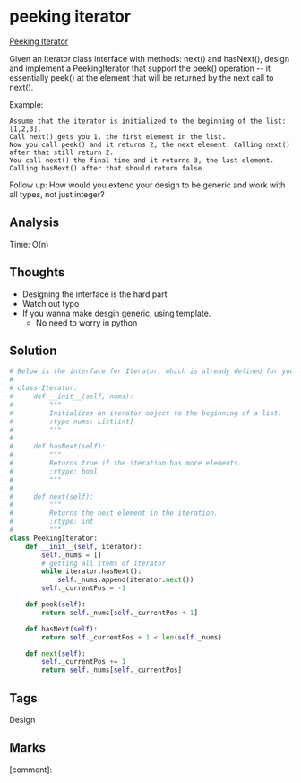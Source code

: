 # peeking iterator

[Peeking Iterator](https://leetcode.com/problems/peeking-iterator)

Given an Iterator class interface with methods: next\(\) and hasNext\(\), design and implement a PeekingIterator that support the peek\(\) operation -- it essentially peek\(\) at the element that will be returned by the next call to next\(\).

Example:

```text
Assume that the iterator is initialized to the beginning of the list: [1,2,3].
Call next() gets you 1, the first element in the list.
Now you call peek() and it returns 2, the next element. Calling next() after that still return 2. 
You call next() the final time and it returns 3, the last element. 
Calling hasNext() after that should return false.
```

Follow up: How would you extend your design to be generic and work with all types, not just integer?

## Analysis

Time: O\(n\)

## Thoughts

* Designing the interface is the hard part 
* Watch out typo 
* If you wanna make desgin generic, using template. 
  * No need to worry in python 

## Solution

```python
# Below is the interface for Iterator, which is already defined for you.
#
# class Iterator:
#     def __init__(self, nums):
#         """
#         Initializes an iterator object to the beginning of a list.
#         :type nums: List[int]
#         """
#
#     def hasNext(self):
#         """
#         Returns true if the iteration has more elements.
#         :rtype: bool
#         """
#
#     def next(self):
#         """
#         Returns the next element in the iteration.
#         :rtype: int
#         """
class PeekingIterator:
    def __init__(self, iterator):
        self._nums = []
        # getting all items of iterator
        while iterator.hasNext():
            self._nums.append(iterator.next())
        self._currentPos = -1

    def peek(self):
        return self._nums[self._currentPos + 1]

    def hasNext(self):
        return self._currentPos + 1 < len(self._nums)        

    def next(self):
        self._currentPos += 1
        return self._nums[self._currentPos]
```

## Tags

Design

## Marks

\[comment\]:

